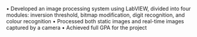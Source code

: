 •	Developed an image processing system using LabVIEW, divided into four modules: inversion threshold, bitmap modification, digit recognition, and colour recognition
•	Processed both static images and real-time images captured by a camera
•	Achieved full GPA for the project
